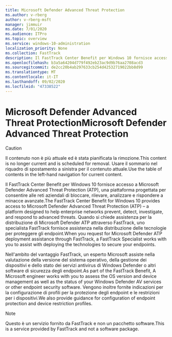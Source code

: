 ```yaml
---
title: Microsoft Defender Advanced Threat Protection
ms.author: v-rberg
author: v-rberg-msft
manager: jimmuir
ms.date: 7/01/2020
ms.audience: ITPro
ms.topic: overview
ms.service: windows-10-administration
localization_priority: None
ms.collection: FastTrack
description: Il FastTrack Center Benefit per Windows 10 fornisce accesso a Microsoft Defender Advanced Threat Protection (ATP), un nuovo servizio progettato per consentire alle reti aziendali di bloccare, rilevare, analizzare e rispondere a minacce avanzate.
ms.openlocfilehash: b3a5a64204d779f492eb23ac9d9b76aa2708acd3
ms.sourcegitcommit: de2cc20b4ab297633cb254d42532719022bb8d99
ms.translationtype: MT
ms.contentlocale: it-IT
ms.lasthandoff: 09/02/2020
ms.locfileid: "47338522"
---
```

# <a name="microsoft-defender-advanced-threat-protection"></a><span data-ttu-id="b3543-103">Microsoft Defender Advanced Threat Protection</span><span class="sxs-lookup"><span data-stu-id="b3543-103">Microsoft Defender Advanced Threat Protection</span></span>

> [!CAUTION]
> <span data-ttu-id="b3543-104">Il contenuto non è più attuale ed è stata pianificata la rimozione.</span><span class="sxs-lookup"><span data-stu-id="b3543-104">This content is no longer current and is scheduled for removal.</span></span> <span data-ttu-id="b3543-105">Usare il sommario nel riquadro di spostamento a sinistra per il contenuto attuale.</span><span class="sxs-lookup"><span data-stu-id="b3543-105">Use the table of contents in the left-hand navigation for current content.</span></span>

<span data-ttu-id="b3543-106">Il FastTrack Center Benefit per Windows 10 fornisce accesso a Microsoft Defender Advanced Threat Protection (ATP), una piattaforma progettata per consentire alle reti aziendali di bloccare, rilevare, analizzare e rispondere a minacce avanzate.</span><span class="sxs-lookup"><span data-stu-id="b3543-106">The FastTrack Center Benefit for Windows 10 provides access to Microsoft Defender Advanced Threat Protection (ATP) – a platform designed to help enterprise networks prevent, detect, investigate, and respond to advanced threats.</span></span> <span data-ttu-id="b3543-107">Quando si chiede assistenza per la distribuzione di Microsoft Defender ATP attraverso FastTrack, uno specialista FastTrack fornisce assistenza nella distribuzione delle tecnologie per proteggere gli endpoint.</span><span class="sxs-lookup"><span data-stu-id="b3543-107">When you request for Microsoft Defender ATP deployment assistance through FastTrack, a FastTrack Specialist works with you to assist with deploying the technologies to secure your endpoints.</span></span>

<span data-ttu-id="b3543-108">Nell'ambito del vantaggio FastTrack, un esperto Microsoft assiste nella valutazione della versione del sistema operativo, della gestione dei dispositivi e dello stato dei servizi antivirus di Windows Defender o altri software di sicurezza degli endpoint.</span><span class="sxs-lookup"><span data-stu-id="b3543-108">As part of the FastTrack Benefit, A Microsoft engineer works with you to assess the OS version and device management as well as the status of your Windows Defender AV services or other endpoint security software.</span></span> <span data-ttu-id="b3543-109">Vengono inoltre fornite indicazioni per la configurazione di profili per la protezione degli endpoint e le restrizioni per i dispositivi.</span><span class="sxs-lookup"><span data-stu-id="b3543-109">We also provide guidance for configuration of endpoint protection and device restriction profiles.</span></span>  

> [!NOTE]
> <span data-ttu-id="b3543-110">Questo è un servizio fornito da FastTrack e non un pacchetto software.</span><span class="sxs-lookup"><span data-stu-id="b3543-110">This is a service provided by FastTrack and not a software package.</span></span> 

